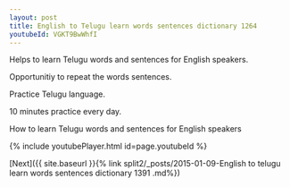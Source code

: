 ```yaml
---
layout: post
title: English to Telugu learn words sentences dictionary 1264 
youtubeId: VGKT9BwWhfI
---
```

 
 
Helps to learn Telugu words and sentences for English speakers.

Opportunitiy to repeat the words sentences. 

Practice Telugu language. 
 
10 minutes practice every day. 
 
How to learn Telugu words and sentences for English speakers 
 
{% include youtubePlayer.html id=page.youtubeId %}
 
 
[Next]({{ site.baseurl }}{% link  split2/_posts/2015-01-09-English to telugu learn words sentences dictionary 1391 .md%})
 
